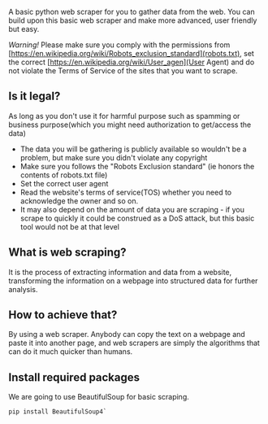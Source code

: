 A basic python web scraper for you to gather data from the web. You can build upon this basic web scraper and make more advanced, user friendly but easy.

_Warning!_ Please make sure you comply with the permissions from [https://en.wikipedia.org/wiki/Robots_exclusion_standard](robots.txt), set the correct [https://en.wikipedia.org/wiki/User_agen](User Agent) and do not violate the Terms of Service of the sites that you want to scrape.

## Is it legal?
As long as you don't use it for harmful purpose such as spamming or business purpose(which you might need authorization to get/access the data)

- The data you will be gathering is publicly available so wouldn't be a problem, but make sure you didn't violate any copyright
- Make sure you follows the "Robots Exclusion standard" (ie honors the contents of robots.txt file)
- Set the correct user agent
- Read the website's terms of service(TOS) whether you need to acknowledge the owner and so on.
- It may also depend on the amount of data you are scraping - if you scrape to quickly it could be construed as a DoS attack, but this basic tool would not be at that level

## What is web scraping?
It is the process of extracting information and data from a website, transforming the information on a webpage into structured data for further analysis. 

## How to achieve that?
By using a web scraper. Anybody can copy the text on a webpage and paste it into another page, and web scrapers are simply the algorithms that can do it much quicker than humans.

## Install required packages

We are going to use BeautifulSoup for basic scraping.
```python
pip install BeautifulSoup4`
```

